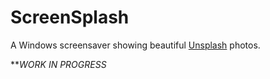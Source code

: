 # ScreenSplash
A Windows screensaver showing beautiful [Unsplash](https://unsplash.com/) photos.

***WORK IN PROGRESS*
